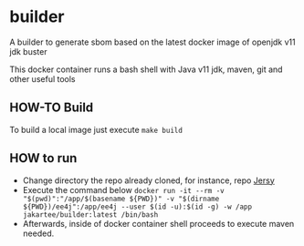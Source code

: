 # builder

A builder to generate sbom based on the latest docker image of openjdk v11 jdk buster

This docker container runs a bash shell with Java v11 jdk, maven, git and other useful tools


## HOW-TO Build

To build a local image just execute ```make build```


## HOW to run

* Change directory the repo already cloned, for instance, repo [Jersy](https://github.com/JakartaEE-sbom-poc/jersey)
* Execute the command below ```docker run -it --rm -v "$(pwd)":"/app/$(basename ${PWD})" -v "$(dirname ${PWD})/ee4j":/app/ee4j --user $(id -u):$(id -g) -w /app jakartee/builder:latest /bin/bash```
* Afterwards, inside of docker container shell proceeds to execute maven needed.